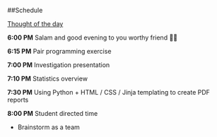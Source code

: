 ##Schedule

[Thought of the day](https://twitter.com/DeusEx/status/776431554218303489)

**6:00 PM** Salam and good evening to you worthy friend :man_with_turban:

**6:15 PM** Pair programming exercise

**7:00 PM** Investigation presentation

**7:10 PM** Statistics overview

**7:30 PM** Using Python + HTML / CSS / Jinja templating to create PDF reports

**8:00 PM** Student directed time

   * Brainstorm as a team
   
